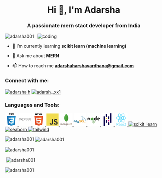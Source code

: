 <h1 align="center">Hi 👋, I'm Adarsha</h1>
<h3 align="center">A passionate mern stact developer from India</h3>
<img align='right' alt='coding' width='400' src='https://i.pinimg.com/originals/ed/ec/57/edec57b70e496d6310c0ba533909acb2.gif'>
<p align="left"> <img src="https://komarev.com/ghpvc/?username=adarsha001&label=Profile%20views&color=0e75b6&style=flat" alt="adarsha001" /> </p>

- 🌱 I’m currently learning **scikit learn (machine learning)**

- 💬 Ask me about **MERN**

- 📫 How to reach me **adarshaharshavardhana@gmail.com**

<h3 align="left">Connect with me:</h3>
<p align="left">
<a href="https://linkedin.com/in/adarsha h" target="blank"><img align="center" src="https://raw.githubusercontent.com/rahuldkjain/github-profile-readme-generator/master/src/images/icons/Social/linked-in-alt.svg" alt="adarsha h" height="30" width="40" /></a>
<a href="https://instagram.com/adarsh_.xx1" target="blank"><img align="center" src="https://raw.githubusercontent.com/rahuldkjain/github-profile-readme-generator/master/src/images/icons/Social/instagram.svg" alt="adarsh_.xx1" height="30" width="40" /></a>
</p>

<h3 align="left">Languages and Tools:</h3>
<p align="left"> <a href="https://www.w3schools.com/css/" target="_blank" rel="noreferrer"> <img src="https://raw.githubusercontent.com/devicons/devicon/master/icons/css3/css3-original-wordmark.svg" alt="css3" width="40" height="40"/> </a> <a href="https://expressjs.com" target="_blank" rel="noreferrer"> <img src="https://raw.githubusercontent.com/devicons/devicon/master/icons/express/express-original-wordmark.svg" alt="express" width="40" height="40"/> </a> <a href="https://www.w3.org/html/" target="_blank" rel="noreferrer"> <img src="https://raw.githubusercontent.com/devicons/devicon/master/icons/html5/html5-original-wordmark.svg" alt="html5" width="40" height="40"/> </a> <a href="https://developer.mozilla.org/en-US/docs/Web/JavaScript" target="_blank" rel="noreferrer"> <img src="https://raw.githubusercontent.com/devicons/devicon/master/icons/javascript/javascript-original.svg" alt="javascript" width="40" height="40"/> </a> <a href="https://www.mongodb.com/" target="_blank" rel="noreferrer"> <img src="https://raw.githubusercontent.com/devicons/devicon/master/icons/mongodb/mongodb-original-wordmark.svg" alt="mongodb" width="40" height="40"/> </a> <a href="https://www.mysql.com/" target="_blank" rel="noreferrer"> <img src="https://raw.githubusercontent.com/devicons/devicon/master/icons/mysql/mysql-original-wordmark.svg" alt="mysql" width="40" height="40"/> </a> <a href="https://nodejs.org" target="_blank" rel="noreferrer"> <img src="https://raw.githubusercontent.com/devicons/devicon/master/icons/nodejs/nodejs-original-wordmark.svg" alt="nodejs" width="40" height="40"/> </a> <a href="https://pandas.pydata.org/" target="_blank" rel="noreferrer"> <img src="https://raw.githubusercontent.com/devicons/devicon/2ae2a900d2f041da66e950e4d48052658d850630/icons/pandas/pandas-original.svg" alt="pandas" width="40" height="40"/> </a> <a href="https://reactjs.org/" target="_blank" rel="noreferrer"> <img src="https://raw.githubusercontent.com/devicons/devicon/master/icons/react/react-original-wordmark.svg" alt="react" width="40" height="40"/> </a> <a href="https://scikit-learn.org/" target="_blank" rel="noreferrer"> <img src="https://upload.wikimedia.org/wikipedia/commons/0/05/Scikit_learn_logo_small.svg" alt="scikit_learn" width="40" height="40"/> </a> <a href="https://seaborn.pydata.org/" target="_blank" rel="noreferrer"> <img src="https://seaborn.pydata.org/_images/logo-mark-lightbg.svg" alt="seaborn" width="40" height="40"/> </a> <a href="https://tailwindcss.com/" target="_blank" rel="noreferrer"> <img src="https://www.vectorlogo.zone/logos/tailwindcss/tailwindcss-icon.svg" alt="tailwind" width="40" height="40"/> </a> </p>

<p><img align="left" src="https://github-readme-stats.vercel.app/api/top-langs?username=adarsha001&show_icons=true&locale=en&layout=compact" alt="adarsha001" /></p>

<p>&nbsp;<img align="center" src="https://github-readme-stats.vercel.app/api?username=adarsha001&show_icons=true&locale=en" alt="adarsha001" /></p>

<p><img align="center" src="https://github-readme-streak-stats.herokuapp.com/?user=adarsha001&" alt="adarsha001" /></p>
<p>&nbsp;<img align="center" src="https://github-readme-stats.vercel.app/api?username=adarsha001&show_icons=true&locale=en" alt="adarsha001" /></p>

<p><img align="center" src="https://github-readme-streak-stats.herokuapp.com/?user=adarsha001&" alt="adarsha001" /></p>
